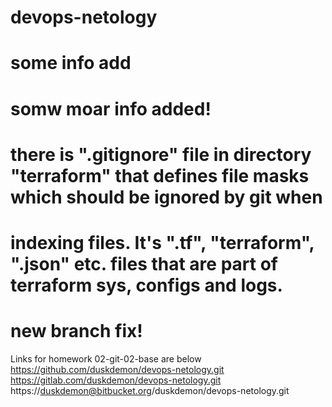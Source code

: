 # devops-netology
# some info add
# somw moar info added!
# there is ".gitignore" file in directory "terraform" that defines file masks which should be ignored by git when
# indexing files. It's ".tf", "terraform", ".json" etc. files that are part of terraform sys, configs and logs.
# new branch fix!
Links for homework 02-git-02-base are below
https://github.com/duskdemon/devops-netology.git
https://gitlab.com/duskdemon/devops-netology.git
https://duskdemon@bitbucket.org/duskdemon/devops-netology.git 